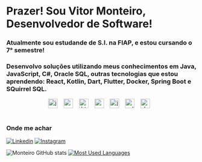 # Prazer! Sou Vitor Monteiro, Desenvolvedor de Software!
### Atualmente sou estudande de S.I. na FIAP, e estou cursando o 7° semestre!
### Desenvolvo soluções utilizando meus conhecimentos em Java, JavaScript, C#, Oracle SQL, outras tecnologias que estou aprendendo: React, Kotlin, Dart, Flutter, Docker, Spring Boot e SQuirrel SQL.


<div align="center">
  <img src="https://cdn.jsdelivr.net/gh/devicons/devicon/icons/java/java-original.svg" height="25" alt="java logo"  />
  <img width="8" />
  <img src="https://cdn.jsdelivr.net/gh/devicons/devicon/icons/csharp/csharp-original.svg" height="25" alt="csharp logo"  />
  <img width="8" />
  <img src="https://cdn.jsdelivr.net/gh/devicons/devicon/icons/html5/html5-original.svg" height="25" alt="html5 logo"  />
  <img width="8" />
  <img src="https://cdn.jsdelivr.net/gh/devicons/devicon/icons/css3/css3-original.svg" height="25" alt="css3 logo"  />
  <img width="8" />
  <img src="https://cdn.jsdelivr.net/gh/devicons/devicon/icons/javascript/javascript-plain.svg" height="25" alt="javascript logo"  />
  <img width="8" />
  <img src="https://cdn.jsdelivr.net/gh/devicons/devicon/icons/sqldeveloper/sqldeveloper-original.svg" height="25" alt="sql developer logo"  />
  <img width="8" />
  <img src="https://cdn.jsdelivr.net/gh/devicons/devicon/icons/docker/docker-original.svg" height="25" alt="docker logo"  />
  <img width="8" />
</div>

#
<h3 align="left">Onde me achar</h2>

[![Linkedin](https://img.shields.io/badge/LinkedIn-515151?style=for-the-badge&logo=linkedin&logoColor=0077B5)](https://www.linkedin.com/in/vitormfrancisco/) [![Instagram](https://img.shields.io/badge/Instagram-515151?style=for-the-badge&logo=instagram&logoColor=E4405F)](https://www.instagram.com/vitor.monteeiro/)

![Monteiro GitHub stats](https://github-readme-stats-git-masterrstaa-rickstaa.vercel.app/api?username=vitormonteirof&hide_title=true&show_icons=true&include_all_commits=true&count_private=true&line_height=25&hide=issues&theme=dark)
[![Most Used Languages](https://github-readme-stats-git-masterrstaa-rickstaa.vercel.app/api/top-langs/?username=vitormonteirof&line_height=10&card_width=290&layout=compact&hide=makefile,cmake&langs_count=4&&theme=dark)](https://github.com/vitormonteirof/github-readme-stats)
